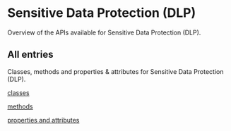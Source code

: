 [
This is a templated file. Adding content to this file may result in it being
reverted. Instead, if you want to place additional content, create an
"overview_content.md" file in `docs/` directory. The Sphinx tool will
pick up on the content and merge the content.
]: #

# Sensitive Data Protection (DLP)

Overview of the APIs available for Sensitive Data Protection (DLP).

## All entries

Classes, methods and properties & attributes for
Sensitive Data Protection (DLP).

[classes](https://cloud.google.com/python/docs/reference/dlp/latest/summary_class.html)

[methods](https://cloud.google.com/python/docs/reference/dlp/latest/summary_method.html)

[properties and
attributes](https://cloud.google.com/python/docs/reference/dlp/latest/summary_property.html)
